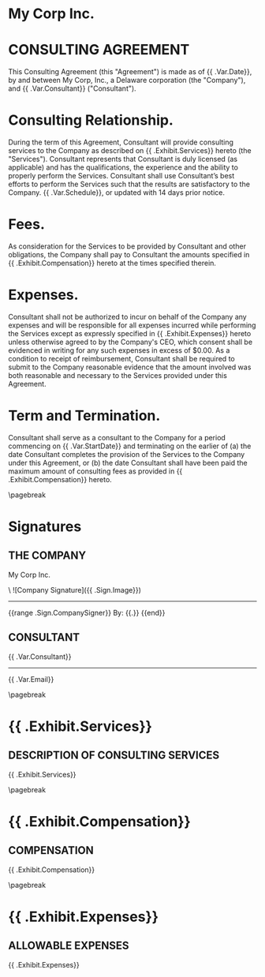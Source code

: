 # My Corp Inc.
# CONSULTING AGREEMENT

This Consulting Agreement (this "Agreement") is made as of {{ .Var.Date}}, by and between My Corp, Inc., a Delaware corporation (the "Company"), and {{ .Var.Consultant}} ("Consultant").

# Consulting Relationship.

During the term of this Agreement, Consultant will provide consulting services to the Company as described on {{ .Exhibit.Services}} hereto (the "Services").  Consultant represents that Consultant is duly licensed (as applicable) and has the qualifications, the experience and the ability to properly perform the Services.  Consultant shall use Consultant’s best efforts to perform the Services such that the results are satisfactory to the Company.  {{ .Var.Schedule}}, or updated with 14 days prior notice.

# Fees.

As consideration for the Services to be provided by Consultant and other obligations, the Company shall pay to Consultant the amounts specified in {{ .Exhibit.Compensation}} hereto at the times specified therein.

# Expenses.

Consultant shall not be authorized to incur on behalf of the Company any expenses and will be responsible for all expenses incurred while performing the Services except as expressly specified in {{ .Exhibit.Expenses}} hereto unless otherwise agreed to by the Company's CEO, which consent shall be evidenced in writing for any such expenses in excess of $0.00.  As a condition to receipt of reimbursement, Consultant shall be required to submit to the Company reasonable evidence that the amount involved was both reasonable and necessary to the Services provided under this Agreement.

# Term and Termination.

Consultant shall serve as a consultant to the Company for a period commencing on {{ .Var.StartDate}} and terminating on the earlier of (a) the date Consultant completes the provision of the Services to the Company under this Agreement, or (b) the date Consultant shall have been paid the maximum amount of consulting fees as provided in {{ .Exhibit.Compensation}} hereto.

\pagebreak

# Signatures

## THE COMPANY

My Corp Inc.

\ ![Company Signature]({{ .Sign.Image}})

---
{{range .Sign.CompanySigner}}
By: {{.}}
{{end}}

## CONSULTANT

{{ .Var.Consultant}}

---

{{ .Var.Email}}


\pagebreak

# {{ .Exhibit.Services}}

## DESCRIPTION OF CONSULTING SERVICES

{{ .Exhibit.Services}}

\pagebreak

# {{ .Exhibit.Compensation}}

## COMPENSATION

{{ .Exhibit.Compensation}}

\pagebreak

# {{ .Exhibit.Expenses}}

## ALLOWABLE EXPENSES

{{ .Exhibit.Expenses}}
